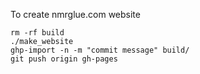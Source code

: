 To create nmrglue.com website

```
rm -rf build
./make_website
ghp-import -n -m "commit message" build/
git push origin gh-pages
```
